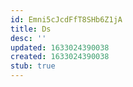 ```yaml
---
id: Emni5cJcdFfT8SHb6Z1jA
title: Ds
desc: ''
updated: 1633024390038
created: 1633024390038
stub: true
---
```


